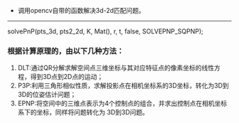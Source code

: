* 调用opencv自带的函数解决3d-2d匹配问题。
***
solvePnP(pts_3d, pts2_2d, K, Mat(), r, t, false, SOLVEPNP_SQPNP);

### 根据计算原理的，由以下几种方法：
1. DLT:通过QR分解求解空间点三维坐标与其对应特征点的像素坐标的线性方程，得到3D点到2D点的运动；
2. P3P:利用三角形相似性质，求解投影点在相机坐标系的3D坐标，转化为3D到3D的位姿估计问题；
1. EPNP:将空间中的三维点表示为4个控制点的组合，并求出控制点在相机坐标系下的坐标，同样将问题转化为
3D到3D问题。


